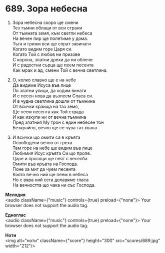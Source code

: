 # 689. Зора небесна

1. Зора небесна скоро ще смени  
Тез тъмни облаци от вси страни  
От тъмната земя, към светли небеса  
На вечен пир ще полетиме у дома.  
Тъга и грижи вси ще спрат завинаги  
Когато видим горе Царя си.  
Когато Той с любов ни призове  
С корона, златни дрехи да ни облече  
И с радостни сърца ще пеем песента  
Как мрак и ад, смени Той с вечна светлина.  

2. О, колко славно ще е на небе  
Да видиме Исуса във лице  
По златни улици, да ходим винаги  
И с песен нова да възпеем Спаса си.  
И в чудна светлина дошли от тъмнина  
От всички краища на таз земя,  
Ще пеем песента как Той страда  
И как изкупи ни от вечна тъмнина  
Пред златния Му трон с един небесен тон  
Безкрайно, вечно ще се чува таз хвала.  

3. И всички що омити са в кръвта  
Освободени вечно от греха  
Там горе на небе ще видим във лице  
Любимия Исус кръвта Си що проле.  
Царе и просяци ще пеят с веселба  
Омити във кръвта на Господа.  
Поне за миг да чуем песента  
Която вечно ний ще пеем в небеса  
Но с вяра ний сега долавяме гласа  
На вечността що чака ни със Господа.

**Мелодия**  
<audio className={"music"} controls={true} preload={"none"}>
    <source src="mp3/689.mp3" type="audio/mpeg"/>
    Your browser does not support the audio tag.
</audio>

**Едноглас**  
<audio className={"music"} controls={true} preload={"none"}>
    <source src="transp/689.mp3" type="audio/mpeg"/>
    Your browser does not support the audio tag.
</audio>

**Ноти**  
<img alt="ноти" className={"score"} height="300" src="scores/689.jpg" width="212"/>
